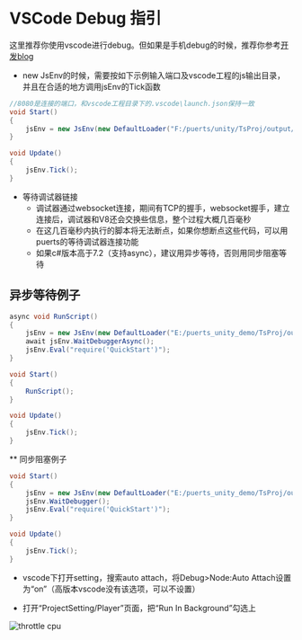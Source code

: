 # VSCode Debug 指引

这里推荐你使用vscode进行debug。但如果是手机debug的时候，推荐你参考[开发blog](https://zhuanlan.zhihu.com/p/359598262)

* new JsEnv的时候，需要按如下示例输入端口及vscode工程的js输出目录，并且在合适的地方调用jsEnv的Tick函数

```csharp
//8080是连接的端口，和vscode工程目录下的.vscode\launch.json保持一致
void Start()
{
    jsEnv = new JsEnv(new DefaultLoader("F:/puerts/unity/TsProj/output/"), 8080);
}

void Update()
{
    jsEnv.Tick();
}
```

* 等待调试器链接
  - 调试器通过websocket连接，期间有TCP的握手，websocket握手，建立连接后，调试器和V8还会交换些信息，整个过程大概几百毫秒
  - 在这几百毫秒内执行的脚本将无法断点，如果你想断点这些代码，可以用puerts的等待调试器连接功能
  - 如果c#版本高于7.2（支持async），建议用异步等待，否则用同步阻塞等待
  
  
## 异步等待例子 

```csharp
async void RunScript()
{
    jsEnv = new JsEnv(new DefaultLoader("E:/puerts_unity_demo/TsProj/output/"), 8080);
    await jsEnv.WaitDebuggerAsync();
    jsEnv.Eval("require('QuickStart')");
}

void Start()
{
    RunScript();
}

void Update()
{
    jsEnv.Tick();
}
```

** 同步阻塞例子

```csharp
void Start()
{
    jsEnv = new JsEnv(new DefaultLoader("E:/puerts_unity_demo/TsProj/output/"), 8080);
    jsEnv.WaitDebugger();
    jsEnv.Eval("require('QuickStart')");
}

void Update()
{
    jsEnv.Tick();
}
```

* vscode下打开setting，搜索auto attach，将Debug>Node:Auto Attach设置为“on”（高版本vscode没有该选项，可以不设置）


* 打开“ProjectSetting/Player”页面，把“Run In Background”勾选上

![throttle cpu](../../pic/unity_run_in_background.png)
